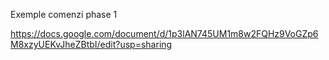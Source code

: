 Exemple comenzi phase 1

https://docs.google.com/document/d/1p3lAN745UM1m8w2FQHz9VoGZp6M8xzyUEKvJheZBtbI/edit?usp=sharing

